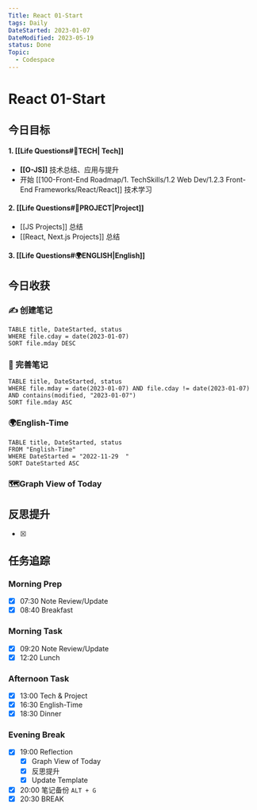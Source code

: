 ```yaml
---
Title: React 01-Start
tags: Daily
DateStarted: 2023-01-07
DateModified: 2023-05-19
status: Done
Topic:
  - Codespace
---
```


# React 01-Start

## 今日目标

#### 1. [[Life Questions#🚀TECH| Tech]]

- **[[O-JS]]** 技术总结、应用与提升
- 开始 [[100-Front-End Roadmap/1. TechSkills/1.2 Web Dev/1.2.3 Front-End Frameworks/React/React]] 技术学习

#### 2. [[Life Questions#🚀PROJECT|Project]]

- [[JS Projects]] 总结
- [[React, Next.js Projects]] 总结

#### 3. [[Life Questions#🌍ENGLISH|English]]

## 今日收获

### ✍️ 创建笔记

```dataview
TABLE title, DateStarted, status
WHERE file.cday = date(2023-01-07)
SORT file.mday DESC
```

### 📝 完善笔记

```dataview
TABLE title, DateStarted, status
WHERE file.mday = date(2023-01-07) AND file.cday != date(2023-01-07) AND contains(modified, "2023-01-07")
SORT file.mday ASC
```

### 🌍English-Time

```dataview
TABLE title, DateStarted, status
FROM "English-Time"
WHERE DateStarted = "2022-11-29  "
SORT DateStarted ASC
```

### 🗺️Graph View of Today

## 反思提升

- [x]

## 任务追踪

### Morning Prep

- [x] 07:30 Note Review/Update
- [x] 08:40 Breakfast

### Morning Task

- [x] 09:20 Note Review/Update
- [x] 12:20 Lunch

### Afternoon Task

- [x] 13:00 Tech & Project
- [x] 16:30 English-Time
- [x] 18:30 Dinner

### Evening Break

- [x] 19:00 Reflection
  - [x] Graph View of Today
  - [x] 反思提升
  - [x] Update Template
- [x] 20:00 笔记备份 `ALT + G`
- [x] 20:30 BREAK
